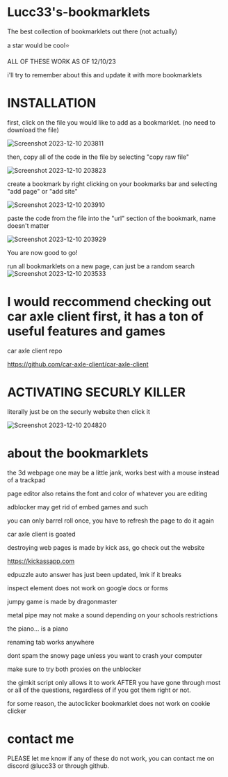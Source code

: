 # Lucc33's-bookmarklets
The best collection of bookmarklets out there (not actually)

a star would be cool⭐

ALL OF THESE WORK AS OF 12/10/23

i'll try to remember about this and update it with more bookmarklets

# INSTALLATION

first, click on the file you would like to add as a bookmarklet. (no need to download the file)

![Screenshot 2023-12-10 203811](https://github.com/Lucc24/Lucc33s-bookmarklets/assets/148596091/969e5458-1518-4a61-996a-c7f43567e0fd)

then, copy all of the code in the file by selecting "copy raw file"

![Screenshot 2023-12-10 203823](https://github.com/Lucc24/Lucc33s-bookmarklets/assets/148596091/140a248f-883d-4a1e-bdfd-933709998864)

create a bookmark by right clicking on your bookmarks bar and selecting "add page" or "add site"

![Screenshot 2023-12-10 203910](https://github.com/Lucc24/Lucc33s-bookmarklets/assets/148596091/488d9670-9565-4816-b2e2-bb8fc7dff12b)

paste the code from the file into the "url" section of the bookmark, name doesn't matter

![Screenshot 2023-12-10 203929](https://github.com/Lucc24/Lucc33s-bookmarklets/assets/148596091/06da1de5-c2cd-49d8-a02d-096565ce2f81)

You are now good to go!

run all bookmarklets on a new page, can just be a random search
![Screenshot 2023-12-10 203533](https://github.com/Lucc24/Lucc33s-bookmarklets/assets/148596091/0e6b4fec-12db-4fa6-91d3-10871564b603)

# I would reccommend checking out car axle client first, it has a ton of useful features and games

car axle client repo

https://github.com/car-axle-client/car-axle-client


# ACTIVATING SECURLY KILLER

literally just be on the securly website then click it

![Screenshot 2023-12-10 204820](https://github.com/Lucc24/Lucc33s-bookmarklets/assets/148596091/3eb1cb32-6da5-4c7e-ab68-b56ca18da449)
# about the bookmarklets
the 3d webpage one may be a little jank, works best with a mouse instead of a trackpad

page editor also retains the font and color of whatever you are editing

adblocker may get rid of embed games and such

you can only barrel roll once, you have to refresh the page to do it again

car axle client is goated

destroying web pages is made by kick ass, go check out the website

https://kickassapp.com

edpuzzle auto answer has just been updated, lmk if it breaks

inspect element does not work on google docs or forms

jumpy game is made by dragonmaster

metal pipe may not make a sound depending on your schools restrictions

the piano... is a piano

renaming tab works anywhere

dont spam the snowy page unless you want to crash your computer

make sure to try both proxies on the unblocker

the gimkit script only allows it to work AFTER you have gone through most or all of the questions, regardless of if you got them right or not.

for some reason, the autoclicker bookmarklet does not work on cookie clicker
# contact me
PLEASE let me know if any of these do not work, you can contact me on discord @lucc33 or through github.
